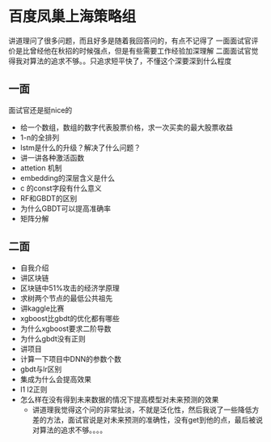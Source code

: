 # 百度凤巢上海策略组
讲道理问了很多问题，而且好多是随着我回答问的，有点不记得了
一面面试官评价是比曾经他在秋招的时候强点，但是有些需要工作经验加深理解
二面面试官觉得我对算法的追求不够。。只追求短平快了，不懂这个深要深到什么程度
## 一面
面试官还是挺nice的
- 给一个数组，数组的数字代表股票价格，求一次买卖的最大股票收益
- 1-n的全排列
- lstm是什么的升级？解决了什么问题？
- 讲一讲各种激活函数
- attetion 机制
- embedding的深层含义是什么
- c 的const字段有什么意义
- RF和GBDT的区别
- 为什么GBDT可以提高准确率
- 矩阵分解
## 二面
- 自我介绍
- 讲区块链
- 区块链中51%攻击的经济学原理
- 求树两个节点的最低公共祖先
- 讲kaggle比赛
- xgboost比gbdt的优化都有哪些
- 为什么xgboost要求二阶导数
- 为什么gbdt没有正则
- 讲项目
- 计算一下项目中DNN的参数个数
- gbdt与lr区别
- 集成为什么会提高效果
- l1 l2正则
- 怎么样在没有得到未来数据的情况下提高模型对未来预测的效果
    - 讲道理我觉得这个问的非常扯淡，不就是泛化性，然后我说了一些降低方差的方法，面试官说是对未来预测的准确性，没有get到他的点，最后被说对算法的追求不够。。。。 